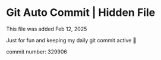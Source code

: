 # Git Auto Commit | Hidden File

This file was added Feb 12, 2025

Just for fun and keeping my daily git commit active 🤪

commit number: 329906
